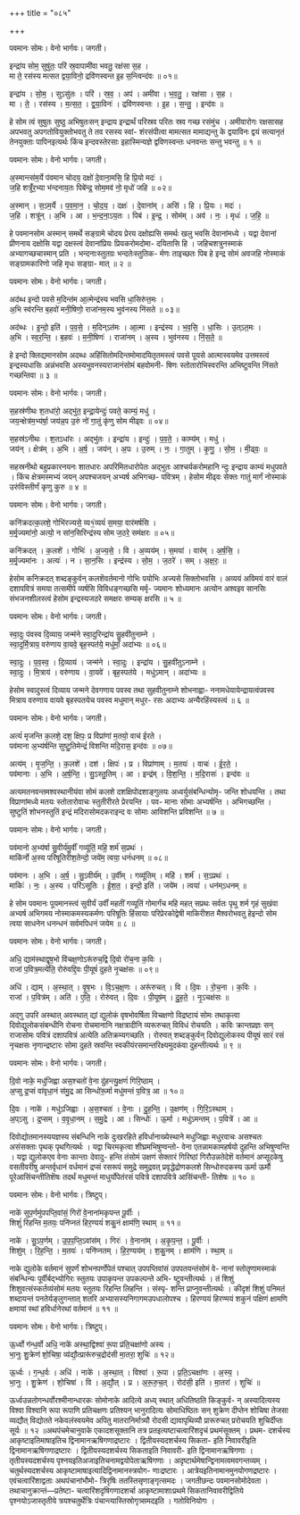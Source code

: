 +++
title = "०८५"

+++


पवमानः सोमः। वेनो भार्गवः। जगती।

इन्द्रा॑य सोम॒ सुषु॑तः॒ परि॑ स्र॒वापामी॑वा भवतु॒ रक्ष॑सा स॒ह ।  
मा ते॒ रस॑स्य मत्सत द्वया॒विनो॒ द्रवि॑णस्वन्त इ॒ह स॒न्त्विन्द॑वः ॥ ०१॥

इन्द्रा॑य । सो॒म॒ । सुऽसु॑तः । परि॑ । स्र॒व॒ । अप॑ । अमी॑वा । भ॒व॒तु॒ । रक्ष॑सा । स॒ह ।  
मा । ते॒ । रस॑स्य । म॒त्स॒त॒ । द्व॒या॒विनः॑ । द्रवि॑णस्वन्तः । इ॒ह । स॒न्तु॒ । इन्द॑वः ॥

हे सोम त्वं सुषुतः सुष्ठु अभिषुतःसन् इन्द्राय इन्द्रार्थं परिस्रव परितः स्रव गच्छ रसंमुंच । अमीवारोगः रक्षसासह अपभवतु अपगतोवियुक्तोभवतु ते तव रसस्य स्वां- शंरसंपीत्वा मामत्सत मामाद्यन्तु के द्वयाविनः द्वयं सत्यानृतं तेनयुक्ताः पापिनइत्यर्थः किंच इन्दवस्तेरसाः इहास्मिन्यज्ञे द्वविणस्वन्तः धनवन्तः सन्तु भवन्तु ॥ १ ॥

पवमानः सोमः। वेनो भार्गवः। जगती।

अ॒स्मान्त्स॑म॒र्ये प॑वमान चोदय॒ दक्षो॑ दे॒वाना॒मसि॒ हि प्रि॒यो मदः॑ ।  
ज॒हि शत्रूँ॑र॒भ्या भ॑न्दनाय॒तः पिबे॑न्द्र॒ सोम॒मव॑ नो॒ मृधो॑ जहि ॥ ०२॥

अ॒स्मान् । स॒ऽम॒र्ये । प॒व॒मा॒न॒ । चो॒द॒य॒ । दक्षः॑ । दे॒वाना॑म् । असि॑ । हि । प्रि॒यः । मदः॑ ।  
ज॒हि । शत्रू॑न् । अ॒भि । आ । भ॒न्द॒ना॒ऽय॒तः । पिब॑ । इ॒न्द्र॒ । सोम॑म् । अव॑ । नः॒ । मृधः॑ । ज॒हि॒ ॥

हे पवमानसोम अस्मान् समर्थे सङ्ग्रामे चोदय प्रेरय दक्षोह्यसि समर्थः खलु भवसि देवानांमध्ये । यद्वा देवानां प्रीणनाय दक्षोसि यद्वा दक्षस्त्वं देवानांप्रियः प्रियकरोमदोमा- दयितासि हि । जहिचशत्रुनस्माकं अभ्यागच्छचास्मान् प्रति । भन्दनाःस्तुतग्रः भन्दतेःस्तुतिक- र्मणः ताइच्छतः पिब हे इन्द्र सोमं अवजहि नोस्माकं सङ्ग्रामकारिणो जहि मृधः सङ्ग्रा- मात् ॥ २ ॥

पवमानः सोमः। वेनो भार्गवः। जगती।

अद॑ब्ध इन्दो पवसे म॒दिन्त॑म आ॒त्मेन्द्र॑स्य भवसि धा॒सिरु॑त्त॒मः ।  
अ॒भि स्व॑रन्ति ब॒हवो॑ मनी॒षिणो॒ राजा॑नम॒स्य भुव॑नस्य निंसते ॥ ०३॥

अद॑ब्धः । इ॒न्दो॒ इति॑ । प॒व॒से॒ । म॒दिन्ऽत॑मः । आ॒त्मा । इन्द्र॑स्य । भ॒व॒सि॒ । धा॒सिः । उ॒त्ऽत॒मः ।  
अ॒भि । स्व॒र॒न्ति॒ । ब॒हवः॑ । म॒नी॒षिणः॑ । राजा॑नम् । अ॒स्य । भुव॑नस्य । निं॒स॒ते॒ ॥

हे इन्दो क्लिद्यमानसोम अदब्धः अहिंसितोमदिन्तमोमादयितृतमस्त्वं पवसे पूयसे आत्मास्वयमेव उत्तमस्त्वं इन्द्रस्यधासिः अन्नंभवसि अस्यभुवनस्यराजानंसोमं बहवोमनी- षिणः स्तोतारोभिस्वरन्ति अभिष्टुवन्ति निंसते गच्छन्तिवा ॥ ३ ॥

पवमानः सोमः। वेनो भार्गवः। जगती।

स॒हस्र॑णीथः श॒तधा॑रो॒ अद्भु॑त॒ इन्द्रा॒येन्दुः॑ पवते॒ काम्यं॒ मधु॑ ।  
जय॒न्क्षेत्र॑म॒भ्य॑र्षा॒ जय॑न्न॒प उ॒रुं नो॑ गा॒तुं कृ॑णु सोम मीढ्वः ॥ ०४॥

स॒हस्र॑ऽनीथः । श॒तऽधा॑रः । अद्भु॑तः । इन्द्रा॑य । इन्दुः॑ । प॒व॒ते॒ । काम्य॑म् । मधु॑ ।  
जय॑न् । क्षेत्र॑म् । अ॒भि । अ॒र्ष॒ । जय॑न् । अ॒पः । उ॒रुम् । नः॒ । गा॒तुम् । कृ॒णु॒ । सो॒म॒ । मी॒ढ्वः॒ ॥

सहस्रनीथो बहुप्रकारनयनः शातधारः अपरिमितधारोपेतः अद्भुतः आश्चर्यकरोमहानि न्दुः इन्द्राय काम्यं मधुपवते । किंच क्षेत्रमस्मभ्यं जयन् अपश्चजयन् अभ्यर्ष अभिगच्छ- पवित्रम् । हेसोम मीढ्वः सेक्तः गातुं मार्गं नोस्माकं उरुंविस्तीर्णं कृणु कुरु ॥ ४ ॥

पवमानः सोमः। वेनो भार्गवः। जगती।

कनि॑क्रदत्क॒लशे॒ गोभि॑रज्यसे॒ व्य१॒॑व्ययं॑ स॒मया॒ वार॑मर्षसि ।  
म॒र्मृ॒ज्यमा॑नो॒ अत्यो॒ न सा॑न॒सिरिन्द्र॑स्य सोम ज॒ठरे॒ सम॑क्षरः ॥ ०५॥

कनि॑क्रदत् । क॒लशे॑ । गोभिः॑ । अ॒ज्य॒से॒ । वि । अ॒व्यय॑म् । स॒मया॑ । वार॑म् । अ॒र्ष॒सि॒ ।  
म॒र्मृ॒ज्यमा॑नः । अत्यः॑ । न । सा॒न॒सिः । इन्द्र॑स्य । सो॒म॒ । ज॒ठरे॑ । सम् । अ॒क्ष॒रः॒ ॥

हेसोम कनिक्रदत् शब्दङ्कुर्वन् कलशॆवर्तमानो गोभिः पयोभिः अज्यसे सिक्तोभवसि । अव्ययं अविमयं वारं वालं दशापवित्रं समया तत्समीपे व्यर्षसि विविधङ्गच्छसि मर्मृ- ज्यमानः शोध्यमानः अत्योन अश्वइव सानसिः संभजनशीलस्त्वं हेसोम इन्द्रस्यजठरे समक्षरः सम्यक् क्षरसि ॥ ५ ॥

पवमानः सोमः। वेनो भार्गवः। जगती।

स्वा॒दुः प॑वस्व दि॒व्याय॒ जन्म॑ने स्वा॒दुरिन्द्रा॑य सु॒हवी॑तुनाम्ने ।  
स्वा॒दुर्मि॒त्राय॒ वरु॑णाय वा॒यवे॒ बृह॒स्पत॑ये॒ मधु॑माँ॒ अदा॑भ्यः ॥ ०६॥

स्वा॒दुः । प॒व॒स्व॒ । दि॒व्याय॑ । जन्म॑ने । स्वा॒दुः । इन्द्रा॑य । सु॒हवी॑तुऽनाम्ने ।  
स्वा॒दुः । मि॒त्राय॑ । वरु॑णाय । वा॒यवे॑ । बृह॒स्पत॑ये । मधु॑ऽमान् । अदा॑भ्यः ॥

हेसोम स्वादुस्त्वं दिव्याय जन्मने देवगणाय पवस्व तथा सुहवीतुनाम्ने शोभनाह्वा- ननामधेयायेन्द्रायत्वंपवस्व मित्राय वरुणाय वायवे बृहस्पतयेच पवस्व मधुमान् मधुर- रसः अदाभ्यः अन्यैरहिंस्यस्त्वं ॥ ६ ॥

पवमानः सोमः। वेनो भार्गवः। जगती।

अत्यं॑ मृजन्ति क॒लशे॒ दश॒ क्षिपः॒ प्र विप्रा॑णां म॒तयो॒ वाच॑ ईरते ।  
पव॑माना अ॒भ्य॑र्षन्ति सुष्टु॒तिमेन्द्रं॑ विशन्ति मदि॒रास॒ इन्द॑वः ॥ ०७॥

अत्य॑म् । मृ॒ज॒न्ति॒ । क॒लशे॑ । दश॑ । क्षिपः॑ । प्र । विप्रा॑णाम् । म॒तयः॑ । वाचः॑ । ई॒र॒ते॒ ।  
पव॑मानाः । अ॒भि । अ॒र्ष॒न्ति॒ । सु॒ऽस्तु॒तिम् । आ । इन्द्र॑म् । वि॒श॒न्ति॒ । म॒दि॒रासः॑ । इन्द॑वः ॥

अत्यमतनवन्तमश्वस्थानीयंवा सोमं कलशे दशक्षिपोदशाङ्गुलयः अध्वर्युसंबन्धिन्योमृ- जन्ति शोधयन्ति । तथा विप्राणांमध्ये मतयः स्तोतारोवाचः स्तुतीरीरते प्रेरयन्ति । पव- मानाः सोमाः अभ्यर्षन्ति । अभिगच्छन्ति । सुष्टुतिं शोभनस्तुतिं इन्द्रं मदिरासोमदकराइन्द वः सोमाः आविशन्ति प्रविशन्ति ॥ ७ ॥

पवमानः सोमः। वेनो भार्गवः। जगती।

पव॑मानो अ॒भ्य॑र्षा सु॒वीर्य॑मु॒र्वीं गव्यू॑तिं॒ महि॒ शर्म॑ स॒प्रथः॑ ।  
माकि॑र्नो अ॒स्य परि॑षूतिरीश॒तेन्दो॒ जये॑म॒ त्वया॒ धनं॑धनम् ॥ ०८॥

पव॑मानः । अ॒भि । अ॒र्ष॒ । सु॒ऽवीर्य॑म् । उ॒र्वीम् । गव्यू॑तिम् । महि॑ । शर्म॑ । स॒ऽप्रथः॑ ।  
माकिः॑ । नः॒ । अ॒स्य । परि॑ऽसूतिः । ई॒श॒त॒ । इन्दो॒ इति॑ । जये॑म । त्वया॑ । धन॑म्ऽधनम् ॥

हे सोम पवमानः पूयमानस्त्वं सुवीर्यं उर्वीं महतीं गव्यूतिं गोमार्गंच महि महत् सप्रथः सर्वतः पृथु शर्म गृहं सुखंवा अभ्यर्ष अभिगमय नोस्माकमस्यकर्मणः परिषूतिः हिंसायाः परिप्रेरकोद्वेषी माकिरीशत मैश्वरोभवतु हेइन्दो सोम त्वया साधनेन धनन्धनं सर्वमपिधनं जयेम ॥ ८ ॥

पवमानः सोमः। वेनो भार्गवः। जगती।

अधि॒ द्याम॑स्थाद्वृष॒भो वि॑चक्ष॒णोऽरू॑रुच॒द्वि दि॒वो रो॑च॒ना क॒विः ।  
राजा॑ प॒वित्र॒मत्ये॑ति॒ रोरु॑वद्दि॒वः पी॒यूषं॑ दुहते नृ॒चक्ष॑सः ॥ ०९॥

अधि॑ । द्याम् । अ॒स्था॒त् । वृ॒ष॒भः । वि॒ऽच॒क्ष॒णः । अरू॑रुचत् । वि । दि॒वः । रो॒च॒ना । क॒विः ।  
राजा॑ । प॒वित्र॑म् । अति॑ । ए॒ति॒ । रोरु॑वत् । दि॒वः । पी॒यूष॑म् । दु॒ह॒ते॒ । नृ॒ऽचक्ष॑सः ॥

अद्गु उपरि अस्थात् अवस्थात् द्यां द्युलोकं वृषभोवर्षिता विचक्षणो विद्रष्टायं सोमः तथाकृत्वा दिवोद्युलोकसंबन्धीनि रोचना रोचमानानि नक्षत्रादीनि व्यरूरुचत् विविधं रोचयति । कविः क्रान्तप्रज्ञः सन् राजासोमः पवित्रं दशापवित्रं अत्येति अतिक्रम्यगच्छति । रोरुवत् शब्दङ्कुर्वन् दिवोद्युलोकस्य पीयूषं सारं रसं नृचक्षसः नृणान्द्रष्टारः सोमा दुहते स्रवन्ति स्वकीयंरसमान्तरिक्ष्यमुदकंवा दुहन्तीत्यर्थः ॥ ९ ॥

पवमानः सोमः। वेनो भार्गवः। जगती।

दि॒वो नाके॒ मधु॑जिह्वा अस॒श्चतो॑ वे॒ना दु॑हन्त्यु॒क्षणं॑ गिरि॒ष्ठाम् ।  
अ॒प्सु द्र॒प्सं वा॑वृधा॒नं स॑मु॒द्र आ सिन्धो॑रू॒र्मा मधु॑मन्तं प॒वित्र॒ आ ॥ १०॥

दि॒वः । नाके॑ । मधु॑ऽजिह्वाः । अ॒स॒श्चतः॑ । वे॒नाः । दु॒ह॒न्ति॒ । उ॒क्षण॑म् । गि॒रि॒ऽस्थाम् ।  
अ॒प्ऽसु । द्र॒प्सम् । व॒वृ॒धा॒नम् । स॒मु॒द्रे । आ । सिन्धोः॑ । ऊ॒र्मा । मधु॑ऽमन्तम् । प॒वित्रे॑ । आ ॥

दिवोद्योतमानस्ययज्ञस्य संबन्धिनि नाके दुःखरहिते हविर्धानाख्येस्थाने मधुजिह्वाः मधुरवाचः असश्चतः असंसक्ताः पृथक् पृथगित्यर्थः । यद्वा चिरमकृत्वा शीघ्रमभिषुण्वन्तो- वेना एतन्नामकामहर्षयो दुहन्ति अभिषुण्वन्ति । यद्वा द्युलोकएव वेनाः कान्ताः देवादु- हन्ति तंसोमं उक्षणं सेक्तारं गिरिष्ठां गिरौउन्नतेदेशॆ वर्तमानं अप्सूदकेषु वसतीवरीषु अन्तर्वृधानं वर्धमानं द्रप्सं रसरूपं समुद्रे समुद्रवत् प्रवृद्धेद्रोणकलशे सिन्धोरुदकस्य ऊर्मा ऊर्मौ पूरेआसिंचन्तीतिशॆषः तदर्थं मधुमन्तं माधुर्योपेतंरसं पवित्रे दशापवित्रे आसिंचन्ती- तिशेषः ॥ १० ॥

पवमानः सोमः। वेनो भार्गवः। त्रिष्टुप्।

नाके॑ सुप॒र्णमु॑पपप्ति॒वांसं॒ गिरो॑ वे॒नाना॑मकृपन्त पू॒र्वीः ।  
शिशुं॑ रिहन्ति म॒तयः॒ पनि॑प्नतं हिर॒ण्ययं॑ शकु॒नं क्षाम॑णि॒ स्थाम् ॥ ११॥

नाके॑ । सु॒ऽप॒र्णम् । उ॒प॒प॒प्ति॒ऽवांस॑म् । गिरः॑ । वे॒नाना॑म् । अ॒कृ॒प॒न्त॒ । पू॒र्वीः ।  
शिशु॑म् । रि॒ह॒न्ति॒ । म॒तयः॑ । पनि॑प्नतम् । हि॒र॒ण्यय॑म् । श॒कु॒नम् । क्षाम॑णि । स्था॒म् ॥

नाके द्युलोके वर्तमानं सुपर्णं शोभनपर्णोपेतं पश्चात् उपपप्तिवांसं उपपतयन्तंसोमं वे- नानां स्तोतॄणामस्माकं संबन्धिन्यः पूर्वीर्बद्भ्योगिरः स्तुतयः उपाकृपन्त उपकल्पन्ते अभि- ष्टुवन्तीत्यर्थः । तं शिशुं शिशुवत्संस्कर्तव्यंसोमं मतयः स्तुतयः रिहन्ति लिहन्ति । संस्पृ- शन्ति प्राप्नुवन्तीत्यर्थः । कीदृशं शिशुं पनिमतं शब्दायन्तं पनतेर्यङ्लुगन्तात् शतरि अभ्यासस्यनिगागमउपधालोपश्च । हिरण्ययं हिरण्मयं शकुनं पक्षिणं क्षामणि क्षमायां स्थां हविर्धानेरथां वर्तमानं ॥ ११ ॥

पवमानः सोमः। वेनो भार्गवः। त्रिष्टुप्।

ऊ॒र्ध्वो ग॑न्ध॒र्वो अधि॒ नाके॑ अस्था॒द्विश्वा॑ रू॒पा प्र॑ति॒चक्षा॑णो अस्य ।  
भा॒नुः शु॒क्रेण॑ शो॒चिषा॒ व्य॑द्यौ॒त्प्रारू॑रुच॒द्रोद॑सी मा॒तरा॒ शुचिः॑ ॥ १२॥

ऊ॒र्ध्वः । ग॒न्ध॒र्वः । अधि॑ । नाके॑ । अ॒स्था॒त् । विश्वा॑ । रू॒पा । प्र॒ति॒ऽचक्षा॑णः । अ॒स्य॒ ।  
भा॒नुः । शु॒क्रेण॑ । शो॒चिषा॑ । वि । अ॒द्यौ॒त् । प्र । अ॒रू॒रु॒च॒त् । रोद॑सी॒ इति॑ । मा॒तरा॑ । शुचिः॑ ॥

ऊर्ध्वउन्नतोगन्धर्वोरश्मीनान्धारकः सोमोनाके आदित्ये अध्य् स्थात् अधितिष्ठति किङ्कुर्व- न् अस्यादित्यस्य विश्वा विश्वानि रूपा रूपाणि प्रतिचक्षणः प्रतिश्यन् भानुरादित्यः सोमाधिष्ठितः सन् शुक्रेण दीप्तेन शोचिषा तेजसा व्यद्यौत् विद्योतते नकेवलंस्वयमेव अपितु मातरानिर्मात्र्यौ रोदसी द्यावापृथिव्यौ प्रारूरुचत् प्ररोचयति शुचिर्दीप्तः सूर्यः ॥ १२ ॥अथपंचमेचानुवाके एकादशसूक्तानि तत्र प्रतइत्यष्टाचत्वारिंशदृचं प्रथमंसूक्तम् । प्रथम- दशर्चस्य आकृष्टाइतिमाषाइतिच द्विनामानऋषिगणाद्रष्टारः । द्वितीयस्यदशर्चस्य सिकता- इति निवावरीइति द्विनामानऋषिगणाद्रष्टारः । द्वितीयस्यदशर्चस्य सिकताइति निवावरी- इति द्विनामानऋषिगणाः । तृतीयस्यदशर्चस्य पृश्नयइतिअजाइतिचनामद्वयोपेताऋषिगणाः । अदृष्टार्थमेषान्द्विनामत्वमवगन्तव्यम् । चतुर्थस्यदशर्चस्य आकृष्टामाषाइत्यादिद्विनामानस्त्रयोग- णाःद्रष्टारः । आत्रेयइतिनामानमुनयोगणद्रष्टारः । एवंचत्वारिंशाद्वताः अथपंचानांभौमो- त्रिरृषिः ततस्तिसृणाङ्गृत्समदः । जगतीछन्दः पवमानसोमोदेवता । तथाचानुक्रान्तं—प्रतेष्टा- चत्वारिंशदृषिगणादशर्चा आकृष्टामाशाःप्रथमे सिकतानिवावरीद्वितिये पृश्नयोऽजास्तृतीये त्रयश्चतुर्थेत्रिः पंचान्त्यास्तिस्रोगृत्र्समदइति । गतोविनियोगः ।